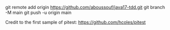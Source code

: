 git remote add origin https://github.com/aboussouf/java17-tdd.git
git branch -M main
git push -u origin main


Credit to the first sample of pitest: https://github.com/hcoles/pitest
